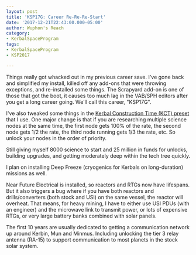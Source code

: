 ```yaml
---
layout: post
title: 'KSP17G: Career Re-Re-Re-Start'
date: '2017-12-21T22:43:00.000-05:00'
author: Wuphon's Reach
category:
- KerbalSpaceProgram
tags:
- KerbalSpaceProgram
- KSP2017

---
```


Things really got whacked out in my previous career save.  I've gone back and simplified my install, killed off any add-ons that were throwing exceptions, and re-installed some things.  The Scrapyard add-on is one of those that got the boot, it causes too much lag in the VAB/SPH editors after you get a long career going.  We'll call this career, "KSP17G".

I've also tweaked some things in the [Kerbal Construction Time (KCT) preset]((/blog/imgs/ksp/2017/SYBSlower.cfg)) that I use.  One major change is that if you are researching multiple science nodes at the same time, the first node gets 100% of the rate, the second node gets 1/2 the rate, the third node running gets 1/3 the rate, etc.  So unlock your nodes in the order of priority.

Still giving myself 8000 science to start and 25 million in funds for unlocks, building upgrades, and getting moderately deep within the tech tree quickly.

I plan on installing Deep Freeze (cryogenics for Kerbals on long-duration) missions as well.

Near Future Electrical is installed, so reactors and RTGs now have lifespans.  But it also triggers a bug where if you have both reactors and drills/converters (both stock and USI) on the same vessel, the reactor will overheat.  That means, for heavy mining, I have to either use USI PDUs (with an engineer) and the microwave link to transmit power, or lots of expensive RTGs, or very large battery banks combined with solar panels.

The first 10 years are usually dedicated to getting a communication network up around Kerbin, Mun and Minmus.  Including unlocking the tier 3 relay antenna (RA-15) to support communication to most planets in the stock solar system.

